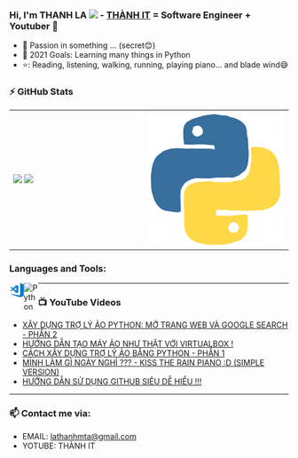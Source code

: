 ### Hi, I'm THANH LA <img src="https://media.giphy.com/media/hvRJCLFzcasrR4ia7z/giphy.gif" width="25px"> -  [THÀNH IT][website] = Software Engineer + Youtuber 🌻  


- 🔭 Passion in something ... (secret😊)
- 💪 2021 Goals: Learning many things in Python
- ⭐: Reading, listening, walking, running, playing piano... and blade wind😅

### :zap: GitHub Stats

<table>
<tr>
  <td width="48%">
    <img src="https://github-readme-stats.vercel.app/api?username=ThanhLa1802&show_icons=true&hide=contribs,issues&hide_border=true" />
    <img src="https://github-readme-stats.vercel.app/api/top-langs/?username=ThanhLa1802&layout=compact&show_icons=true&hide_border=true" />
  </td>
  <td width="52%"><img alt="gif" align="right" src=".github/assets/python.gif"/></td>
</tr>
<table>

### Languages and Tools:
<img align="left" alt="Visual Studio Code" width="26px" src="https://raw.githubusercontent.com/github/explore/80688e429a7d4ef2fca1e82350fe8e3517d3494d/topics/visual-studio-code/visual-studio-code.png" />
<img align="left" alt="Python" width="26px" src="https://upload.wikimedia.org/wikipedia/commons/thumb/0/0a/Python.svg/1200px-Python.svg.png" /> 

---

### 📺 YouTube Videos

<!-- YOUTUBE:START -->
- [XÂY DỰNG TRỢ LÝ ẢO PYTHON: MỞ TRANG WEB VÀ GOOGLE SEARCH - PHẦN 2](https://www.youtube.com/watch?v=DcNWMA8GMcg)
- [HƯỚNG DẪN TẠO MÁY ẢO NHƯ THẬT VỚI VIRTUALBOX !](https://www.youtube.com/watch?v=NPvY5VCAols)
- [CÁCH XÂY DỰNG TRỢ LÝ ẢO BẰNG PYTHON - PHẦN 1](https://www.youtube.com/watch?v=bLuRMFZW4dI)
- [MÌNH LÀM GÌ NGÀY NGHỈ ??? - KISS THE RAIN PIANO :D (SIMPLE VERSION)](https://www.youtube.com/watch?v=pT2ejM3G_wk)
- [HƯỚNG DẪN SỬ DỤNG GITHUB SIÊU DỄ HIỂU !!!](https://www.youtube.com/watch?v=rtg6_QtEsYw)
<!-- YOUTUBE:END -->

---

### 📫 Contact me via:
- EMAIL: lathanhmta@gmail.com
- YOTUBE: THÀNH IT

[website]: https://www.youtube.com/channel/UC9L5_YMFz8JfBeQtUic8-3A
